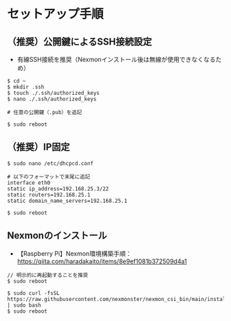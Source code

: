 # セットアップ手順

## （推奨）公開鍵によるSSH接続設定

- 有線SSH接続を推奨（Nexmonインストール後は無線が使用できなくなるため）

```
$ cd ~
$ mkdir .ssh
$ touch ./.ssh/authorized_keys
$ nano ./.ssh/authorized_keys

# 任意の公開鍵（.pub）を追記

$ sudo reboot
```

## （推奨）IP固定

```
$ sudo nano /etc/dhcpcd.conf

# 以下のフォーマットで末尾に追記
interface eth0
static ip_address=192.168.25.3/22
static routers=192.168.25.1
static domain_name_servers=192.168.25.1

$ sudo reboot
```

## Nexmonのインストール

- 【Raspberry Pi】Nexmon環境構築手順：https://qiita.com/haradakaito/items/8e9ef1081b372509d4a1

```
// 明示的に再起動することを推奨
$ sudo reboot

$ sudo curl -fsSL https://raw.githubusercontent.com/nexmonster/nexmon_csi_bin/main/install.sh | sudo bash
$ sudo reboot
```